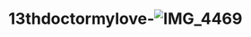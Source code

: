 # 13thdoctormylove-![IMG_4469](https://github.com/user-attachments/assets/b2c7717a-d492-46e3-b6fa-8bdecc10cdc5)
